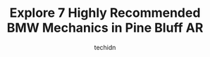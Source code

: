 ---
layout: ampstory
image: https://images.unsplash.com/photo-1594502184342-2e12f877aa73?ixlib=rb-4.0.3&ixid=MnwxMjA3fDB8MHxwaG90by1wYWdlfHx8fGVufDB8fHx8&auto=format&fit=crop&w=640&h=853&q=80
author: techidn
featured: false
description: When it comes to finding reliable automotive experts in Pine Bluff AR, USA, look no further than the 7 best BMW Mechanic in the area. With their exceptional skills and dedication to providin
title: Explore 7 Highly Recommended BMW Mechanics in Pine Bluff AR
cover:
   title: Explore 7 Highly Recommended BMW Mechanics in Pine Bluff AR
   subtitle: Rickpate
   background: https://images.unsplash.com/photo-1594502184342-2e12f877aa73?ixlib=rb-4.0.3&ixid=MnwxMjA3fDB8MHxwaG90by1wYWdlfHx8fGVufDB8fHx8&auto=format&fit=crop&w=640&h=853&q=80

pages: 
 - layout: thirds
   top: <h1>#1 B&D Automotive</h1>
   bottom: "<p>I was a walk-in and they fully replaced my broken muffler And welded on a new one. The whole thing took 30 minutes and cost $200. Perfection.</p>"
   background: https://www.knot35.com/toplist/wp-content/uploads/2023/06/best-bmw-mechanic-1-in-pine-bluff-ar-1685836509.jpeg
   backgroundblur: true
 - layout: thirds
   top: <h1>#2 D & D Imports</h1>
   bottom: "<p>1209 S Ohio St, Pine Bluff, AR 71601, United States</p>"
   background: https://www.knot35.com/toplist/wp-content/uploads/2023/06/best-bmw-mechanic-2-in-pine-bluff-ar-1685836509.jpeg
   cta:
      link: https://www.knot35.com/toplist/explore-7-highly-recommended-bmw-mechanics-in-pine-bluff-ar/
      text: Explore 7 Highly Recommended BMW Mechanics in Pine Bluff AR
 - layout: thirds
   top: <h1>#3 Reynolds Auto Services</h1>
   bottom: "<p>611 S Gum St, Pine Bluff, AR 71603, United States</p>"
   background: https://www.knot35.com/toplist/wp-content/uploads/2023/06/best-bmw-mechanic-3-in-pine-bluff-ar-1685836510.jpeg
   cta:
      link: https://www.knot35.com/toplist/explore-7-highly-recommended-bmw-mechanics-in-pine-bluff-ar/
      text: Explore 7 Highly Recommended BMW Mechanics in Pine Bluff AR
 - layout: thirds
   top: <h1>#4 Faulkner Collision Center</h1>
   bottom: "<p>3018 S Midland Dr, Pine Bluff, AR 71603, United States</p>"
   background: https://images.unsplash.com/photo-1509114397022-ed747cca3f65?ixlib=rb-4.0.3&ixid=MnwxMjA3fDB8MHxwaG90by1wYWdlfHx8fGVufDB8fHx8&auto=format&fit=crop&w=640&h=853&q=80
   cta:
      link: https://www.knot35.com/toplist/explore-7-highly-recommended-bmw-mechanics-in-pine-bluff-ar/
      text: Explore 7 Highly Recommended BMW Mechanics in Pine Bluff AR
 - layout: thirds
   top: <h1>#5 The Auto Wiz LLC.</h1>
   bottom: "<p>2914 S Catalpa St, Pine Bluff, AR 71603, United States</p>"
   background: https://images.unsplash.com/photo-1613843873231-1447db182f97?ixlib=rb-4.0.3&ixid=MnwxMjA3fDB8MHxwaG90by1wYWdlfHx8fGVufDB8fHx8&auto=format&fit=crop&w=640&h=853&q=80
   cta:
      link: https://www.knot35.com/toplist/explore-7-highly-recommended-bmw-mechanics-in-pine-bluff-ar/
      text: Explore 7 Highly Recommended BMW Mechanics in Pine Bluff AR
 - layout: thirds
   top: <h1>#6 Auto Mechanic Shop</h1>
   bottom: "<p>3001 S Midland Dr, Pine Bluff, AR 71603, United States</p>"
   background: https://images.unsplash.com/photo-1540457036297-448b6b99e91c?ixlib=rb-4.0.3&ixid=MnwxMjA3fDB8MHxwaG90by1wYWdlfHx8fGVufDB8fHx8&auto=format&fit=crop&w=640&h=853&q=80
   cta:
      link: https://www.knot35.com/toplist/explore-7-highly-recommended-bmw-mechanics-in-pine-bluff-ar/
      text: Explore 7 Highly Recommended BMW Mechanics in Pine Bluff AR
 - layout: thirds
   top: <h1>#7 T & R Auto Sales & Services</h1>
   bottom: "<p>605 S Ohio St, Pine Bluff, AR 71601, United States</p>"
   background: https://images.unsplash.com/photo-1614648718611-0635f29016cb?ixlib=rb-4.0.3&ixid=MnwxMjA3fDB8MHxwaG90by1wYWdlfHx8fGVufDB8fHx8&auto=format&fit=crop&w=640&h=853&q=80
   cta:
      link: https://www.knot35.com/toplist/explore-7-highly-recommended-bmw-mechanics-in-pine-bluff-ar/
      text: Explore 7 Highly Recommended BMW Mechanics in Pine Bluff AR
 - layout: thirds
   middle: Continue reading...
   background: https://images.unsplash.com/photo-1595364397663-fca4f075d796?ixlib=rb-4.0.3&ixid=MnwxMjA3fDB8MHxwaG90by1wYWdlfHx8fGVufDB8fHx8&auto=format&fit=crop&w=640&h=853&q=80
   cta:
      link: https://www.knot35.com/toplist/explore-7-highly-recommended-bmw-mechanics-in-pine-bluff-ar/
      text: Explore 7 Highly Recommended BMW Mechanics in Pine Bluff AR
      
---
